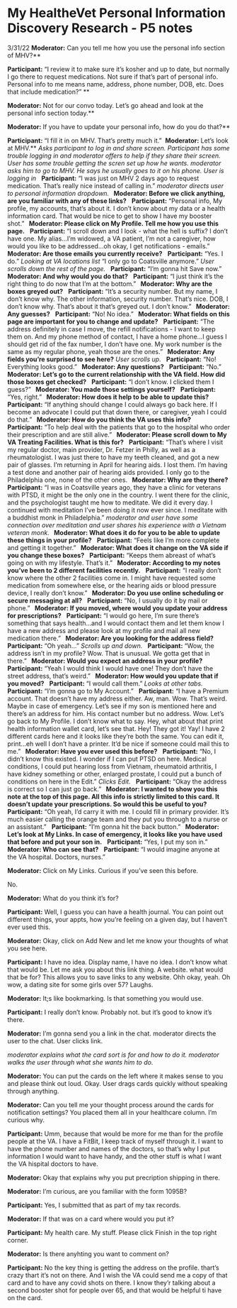 # My HealtheVet Personal Information Discovery Research - P5 notes
3/31/22
**Moderator:** Can you tell me how you use the personal info section of MHV?** 

**Participant:**  “I review it to make sure it’s kosher and up to date, but normally I go there to request medications. Not sure if that’s part of personal info. Personal info to me means name, address, phone number, DOB, etc. Does that include medication?” **

**Moderator:** Not for our convo today. Let’s go ahead and look at the personal info section today.**

**Moderator:** If you have to update your personal info, how do you do that?** 

**Participant:**  “I fill it in on MHV. That’s pretty much it.” 
**Moderator:** Let’s look at MHV.** *Asks participant to log in and share screen. Participant has some trouble logging in and moderator offers to help if they share their screen.*
*User has some trouble getting the scren set up how he wants. moderator asks him to go to MHV. He says he usually goes to it on his phone.*
*User is logging in*
 
**Participant:**  “I was just on MHV 2 days ago to request medication. That’s really nice instead of calling in.”
*moderator directs user to personal information dropdown.*
** 
**Moderator:** Before we click anything, are you familiar with any of these links?**  
**Participant:**  “Personal info, My profile, my accounts, that’s about it. I don’t know about my data or a health information card. That would be nice to get to show I have my booster shot.”
** 
**Moderator:** Please click on My Profile. Tell me how you use this page.**  
**Participant:**  “I scroll down and I look - what the hell is suffix? I don’t have one. My alias…I’m widowed, a VA patient, I’m not a caregiver, how would you like to be addressed…oh okay, I get notifications - emails.” ** 
**Moderator:** Are those emails you currently receive?**  
**Participant:**  “Yes. I do.” *Looking at VA locations list* “I only go to Coatsville anymore.” *User scrolls down the rest of the page.*  
**Participant:**  “I’m gonna hit Save now.” ** 
**Moderator:** And why would you do that?**  
**Participant:**  “I just think it’s the right thing to do now that I’m at the bottom.”
** 
**Moderator:** Why are the boxes greyed out?**  
**Participant:**  “It’s a security number. But my name, I don’t know why. The other information, security number. That’s nice. DOB, I don’t know why. That’s about it that’s greyed out. I don’t know.” ** 
**Moderator:** Any guesses?**  
**Participant:**  “No! No idea.”
** 
**Moderator:** What fields on this page are important for you to change and update?**  
**Participant:**  “The address definitely in case I move, the refill notifications - I want to keep them on. And my phone method of contact, I have a home phone…I guess I should get rid of the fax number, I don’t have one. My work number is the same as my regular phone, yeah those are the ones.”
** 
**Moderator:** Any fields you’re surprised to see here?** *User scrolls up.*  
**Participant:**  “No! Everything looks good.” ** 
**Moderator:** Any questions?**  
**Participant:**  “No.”
** 
**Moderator:** Let’s go to the current relationship with the VA field. How did those boxes get checked?**  
**Participant:**  “I don’t know. I clicked them I guess?” ** 
**Moderator:** You made those settings yourself?**  
**Participant:**  “Yes, right.”
** 
**Moderator:** How does it help to be able to update this?**  
**Participant:**  “If anything should change I could always go back here. If I become an advocate I could put that down there, or caregiver, yeah I could do that.”
** 
**Moderator:** How do you think the VA uses this info?**  
**Participant:**  “To help deal with the patients that go to the hospital who order their prescription and are still alive.”
** 
**Moderator:** Please scroll down to My VA Treating Facilities. What is this for?**  
**Participant:**  “That’s where I visit my regular doctor, main provider, Dr. Fetzer in Philly, as well as a rheumatologist. I was just there to have my teeth cleaned, and got a new pair of glasses. I’m returning in April for hearing aids. I lost them. I’m having a test done and another pair of hearing aids provided. I only go to the Philadelphia one, none of the other ones. ** 
**Moderator:** Why are they there?** 
**Participant:**  “I was in Coatsville years ago, they have a clinic for veterans with PTSD, it might be the only one in the country. I went there for the clinic, and the psychologist taught me how to meditate. We did it every day. I continued with meditation I’ve been doing it now ever since. I meditate with a buddhist monk in Philadelphia.” *moderator and user have some connection over meditation and user shares his experience with a Vietnam veteran monk.*
** 
**Moderator:** What does it do for you to be able to update these things in your profile?**  
**Participant:**  “Feels like I’m more complete and getting it together.” ** 
**Moderator:** What does it change on the VA side if you change these boxes?**  
**Participant:**  “Keeps them abreast of what’s going on with my lifestyle. That’s it.”
** 
**Moderator:** According to my notes you’ve been to 2 different facilities recently.**  
**Participant:**  “I really don’t know where the other 2 facilities come in. I might have requested some medication from somewhere else, or the hearing aids or blood pressure device, I really don’t know.”
** 
**Moderator:** Do you use online scheduling or secure messaging at all?**  
**Participant:**  “No, I usually do it by mail or phone.”
** 
**Moderator:** If you moved, where would you update your address for prescriptions?**  
**Participant:**  “I would go here, I’m sure there’s something that says health…and I would contact them and let them know I have a new address and please look at my profile and mail all new medication there.” ** 
**Moderator:** Are you looking for the address field?**  
**Participant:**  “Oh yeah…” *Scrolls up and down.*  
**Participant:**  “Wow, the address isn’t in my profile? Wow. That is unusual. We gotta get that in there.” ** 
**Moderator:** Would you expect an address in your profile?**  
**Participant:**  “Yeah I would think I would have one! They don’t have the street address, that’s weird.”
** 
**Moderator:** How would you update that if you moved?**  
**Participant:**  “I would call them.” *Looks at other tabs.*  
**Participant:**  “I’m gonna go to My Account.”
 
**Participant:**  “I have a Premium account. That doesn’t have my address either. Aw, man. Wow. That’s weird. Maybe in case of emergency. Let’s see if my son is mentioned here and there’s an address for him. His contact number but no address. Wow. Let’s go back to My Profile. I don’t know what to say. Hey, what about that print health information wallet card, let’s see that. Hey! They got it! Yay! I have 2 different cards here and it looks like they’re both the same. You can edit it, print…eh well I don’t have a printer. It’d be nice if someone could mail this to me.” ** 
**Moderator:** Have you ever used this before?**  
**Participant:**  “No, I didn’t know this existed. I wonder if I can put PTSD on here. Medical conditions, I could put hearing loss from Vietnam, rheumatoid arthritis, I have kidney something or other, enlarged prostate, I could put a bunch of conditions on here in the Edit.” *Clicks Edit.*  
**Participant:**  “Okay the address is correct so I can just go back.”
** 
**Moderator:** I wanted to show you this note at the top of this page. All this info is strictly limited to this card. It doesn’t update your prescriptions. So would this be useful to you?**  
**Participant:**  “Oh yeah, I’d carry it with me. I could fill in primary provider. It’s much easier calling the orange team and they put you through to a nurse or an assistant.”
 
**Participant:**  “I’m gonna hit the back button.” ** 
**Moderator:** Let’s look at My Links. In case of emergency, it looks like you have used that before and put your son in.**  
**Participant:**  “Yes, I put my son in.” ** 
**Moderator:** Who can see that?**  
**Participant:**  “I would imagine anyone at the VA hospital. Doctors, nurses.”

**Moderator:** Click on My Links. Curious if you’ve seen this before. 

No. 


**Moderator:** What do you think it’s for? 


**Participant:** Well, I guess you can have a health journal. You can point out different things, your appts, how you’re feeling on a given day, but I haven’t ever used this. 


**Moderator:** Okay, click on Add New and let me know your thoughts of what you see here. 


**Participant:** I have no idea. Display name, I have no idea. I don’t know what that would be. Let me ask you about this link thing. A website. what would that be for? This allows you to save links to any website. Ohh okay, yeah. Oh wow, a dating site for some girls over 57? Laughs. 


**Moderator:** It;s like bookmarking. Is that something you would use. 


**Participant:** I really don’t know. Probably not. but it’s good to know it’s there.

**Moderator:** I’m gonna send you a link in the chat. moderator directs the user to the chat. User clicks link.

*moderator explains what the card sort is for and how to do it. moderator walks the user through what she wants him to do.*


**Moderator:** You can put the cards on the left where it makes sense to you and please think out loud. 
Okay. User drags cards quickly without speaking through anything. 


**Moderator:** Can you tell me your thought process around the cards for notification settings? You placed them all in your healthcare column. I’m curious why. 


**Participant:** Umm, because that would be more for me than for the profile people at the VA. I have a FitBit, I keep track of myself through it. I want to have the phone number and names of the doctors, so that’s why I put information I would want to have handy, and the other stuff is what I want the VA hispital doctors to have.


**Moderator:** Okay that explains why you put precription shipping in there. 


**Moderator:** I’m curious, are you familiar with the form 1095B? 


**Participant:** Yes, I submitted that as part of my tax records. 


**Moderator:** If that was on a card where would you put it? 


**Participant:** My health care. My stuff. 
Please click Finish in the top right corner. 


**Moderator:** Is there anyhting you want to comment on? 


**Participant:** No the key thing is getting the address on the profile. thart’s crazy thart it’s not on there. And I wish the VA could send me a copy of that card and to have any covid shots on there. I know they’r talking about a second booster shot for people over 65, and that would be helpful ti have on the card.
